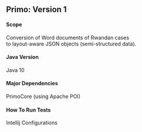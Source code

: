 
## Primo: Version 1

#### Scope

Conversion of Word documents of Rwandan cases    
to layout-aware JSON objects (semi-structured data). 

#### Java Version

Java 10

#### Major Dependencies

PrimoCore (using Apache POI)

#### How To Run Tests

Intellij Configurations

